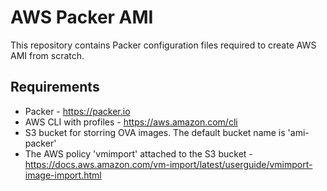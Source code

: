 AWS Packer AMI
=======

This repository contains Packer configuration files required to create AWS AMI from scratch.


Requirements
------------

- Packer - https://packer.io
- AWS CLI with profiles - https://aws.amazon.com/cli
- S3 bucket for storring OVA images. The default bucket name is 'ami-packer'
- The AWS policy 'vmimport' attached to the S3 bucket - https://docs.aws.amazon.com/vm-import/latest/userguide/vmimport-image-import.html
